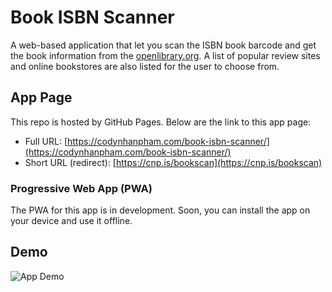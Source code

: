 # Book ISBN Scanner
A web-based application that let you scan the ISBN book barcode and get the book information from the [openlibrary.org](https://openlibrary.org/). A list of popular review sites and online bookstores are also listed for the user to choose from.

## App Page
This repo is hosted by GitHub Pages. Below are the link to this app page:
- Full URL: [https://codynhanpham.com/book-isbn-scanner/](https://codynhanpham.com/book-isbn-scanner/)
- Short URL (redirect): [https://cnp.is/bookscan](https://cnp.is/bookscan)

### Progressive Web App (PWA)
The PWA for this app is in development. Soon, you can install the app on your device and use it offline.

## Demo
![App Demo](./scanner-demo.gif)